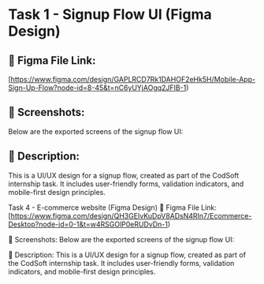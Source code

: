 # Task 1 - Signup Flow UI (Figma Design)

## 🔗 Figma File Link:
[https://www.figma.com/design/GAPLRCD7Rk1DAHOF2eHk5H/Mobile-App-Sign-Up-Flow?node-id=8-45&t=nC6yUYjAOgq2JFIB-1)

## 📸 Screenshots:
Below are the exported screens of the signup flow UI:

## 📄 Description:
This is a UI/UX design for a signup flow, created as part of the CodSoft internship task. It includes user-friendly forms, validation indicators, and mobile-first design principles.




Task 4 - E-commerce website (Figma Design)
🔗 Figma File Link:
[https://www.figma.com/design/QH3GEIvKuDpV8ADsN4RIn7/Ecommerce-Desktop?node-id=0-1&t=w4RSGOlP0eRUDvDn-1)

📸 Screenshots:
Below are the exported screens of the signup flow UI:

📄 Description:
This is a UI/UX design for a signup flow, created as part of the CodSoft internship task. It includes user-friendly forms, validation indicators, and mobile-first design principles.
